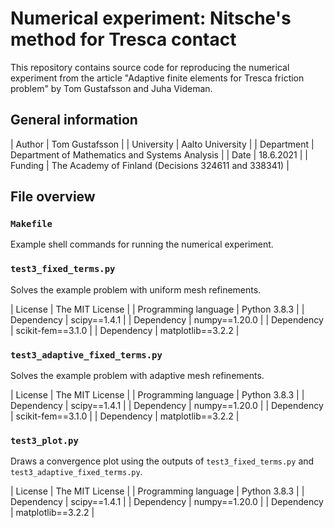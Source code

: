 # Numerical experiment: Nitsche's method for Tresca contact

This repository contains source code for reproducing the numerical experiment
from the article "Adaptive finite elements for Tresca friction problem" by Tom
Gustafsson and Juha Videman.

## General information

| Author     | Tom Gustafsson                                       |
| University | Aalto University                                     |
| Department | Department of Mathematics and Systems Analysis       |
| Date       | 18.6.2021                                            |
| Funding    | The Academy of Finland (Decisions 324611 and 338341) |

## File overview

### `Makefile`

Example shell commands for running the numerical experiment.

### `test3_fixed_terms.py`

Solves the example problem with uniform mesh refinements.

| License              | The MIT License   |
| Programming language | Python 3.8.3      |
| Dependency           | scipy==1.4.1      |
| Dependency           | numpy==1.20.0     |
| Dependency           | scikit-fem==3.1.0 |
| Dependency           | matplotlib==3.2.2 |

### `test3_adaptive_fixed_terms.py`

Solves the example problem with adaptive mesh refinements.

| License              | The MIT License   |
| Programming language | Python 3.8.3      |
| Dependency           | scipy==1.4.1      |
| Dependency           | numpy==1.20.0     |
| Dependency           | scikit-fem==3.1.0 |
| Dependency           | matplotlib==3.2.2 |

### `test3_plot.py`

Draws a convergence plot using the outputs of `test3_fixed_terms.py` and
`test3_adaptive_fixed_terms.py`.

| License              | The MIT License   |
| Programming language | Python 3.8.3      |
| Dependency           | scipy==1.4.1      |
| Dependency           | numpy==1.20.0     |
| Dependency           | matplotlib==3.2.2 |
